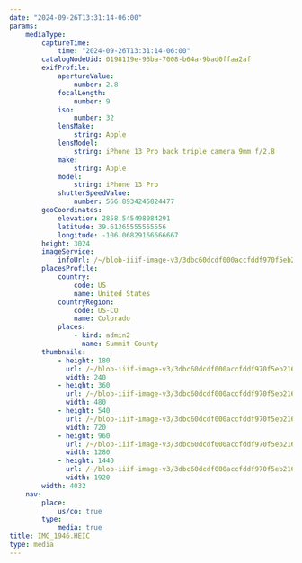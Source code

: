 ```yaml
---
date: "2024-09-26T13:31:14-06:00"
params:
    mediaType:
        captureTime:
            time: "2024-09-26T13:31:14-06:00"
        catalogNodeUid: 0198119e-95ba-7008-b64a-9bad0ffaa2af
        exifProfile:
            apertureValue:
                number: 2.8
            focalLength:
                number: 9
            iso:
                number: 32
            lensMake:
                string: Apple
            lensModel:
                string: iPhone 13 Pro back triple camera 9mm f/2.8
            make:
                string: Apple
            model:
                string: iPhone 13 Pro
            shutterSpeedValue:
                number: 566.8934245824477
        geoCoordinates:
            elevation: 2858.545498084291
            latitude: 39.61365555555556
            longitude: -106.06829166666667
        height: 3024
        imageService:
            infoUrl: /~/blob-iiif-image-v3/3dbc60dcdf000accfddf970f5eb2164cd86217a92c6b3236d9eecccdb23736bc/info.json
        placesProfile:
            country:
                code: US
                name: United States
            countryRegion:
                code: US-CO
                name: Colorado
            places:
                - kind: admin2
                  name: Summit County
        thumbnails:
            - height: 180
              url: /~/blob-iiif-image-v3/3dbc60dcdf000accfddf970f5eb2164cd86217a92c6b3236d9eecccdb23736bc/full/240%2C180/0/default.jpg
              width: 240
            - height: 360
              url: /~/blob-iiif-image-v3/3dbc60dcdf000accfddf970f5eb2164cd86217a92c6b3236d9eecccdb23736bc/full/480%2C360/0/default.jpg
              width: 480
            - height: 540
              url: /~/blob-iiif-image-v3/3dbc60dcdf000accfddf970f5eb2164cd86217a92c6b3236d9eecccdb23736bc/full/720%2C540/0/default.jpg
              width: 720
            - height: 960
              url: /~/blob-iiif-image-v3/3dbc60dcdf000accfddf970f5eb2164cd86217a92c6b3236d9eecccdb23736bc/full/1280%2C960/0/default.jpg
              width: 1280
            - height: 1440
              url: /~/blob-iiif-image-v3/3dbc60dcdf000accfddf970f5eb2164cd86217a92c6b3236d9eecccdb23736bc/full/1920%2C1440/0/default.jpg
              width: 1920
        width: 4032
    nav:
        place:
            us/co: true
        type:
            media: true
title: IMG_1946.HEIC
type: media
---
```

